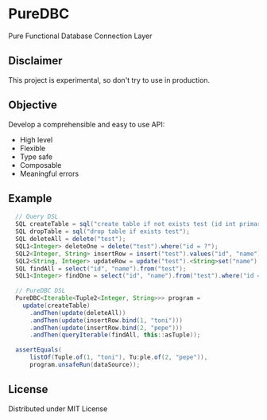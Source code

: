 # PureDBC

Pure Functional Database Connection Layer

## Disclaimer

This project is experimental, so don't try to use in production.

## Objective

Develop a comprehensible and easy to use API:

- High level
- Flexible
- Type safe
- Composable
- Meaningful errors

## Example

```java
  // Query DSL
  SQL createTable = sql("create table if not exists test (id int primary key, name varchar(100))");
  SQL dropTable = sql("drop table if exists test");
  SQL deleteAll = delete("test");
  SQL1<Integer> deleteOne = delete("test").where("id = ?");
  SQL2<Integer, String> insertRow = insert("test").values("id", "name");
  SQL2<String, Integer> updateRow = update("test").<String>set("name").where("id = ?");
  SQL findAll = select("id", "name").from("test");
  SQL1<Integer> findOne = select("id", "name").from("test").where("id = ?");
  
  // PureDBC DSL
  PureDBC<Iterable<Tuple2<Integer, String>>> program =
    update(createTable)
      .andThen(update(deleteAll))
      .andThen(update(insertRow.bind(1, "toni")))
      .andThen(update(insertRow.bind(2, "pepe")))
      .andThen(queryIterable(findAll, this::asTuple));
  
  assertEquals(
      listOf(Tuple.of(1, "toni"), Tu:ple.of(2, "pepe")), 
      program.unsafeRun(dataSource));
```

## License

Distributed under MIT License
